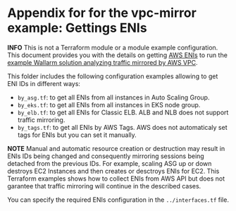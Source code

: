 # Appendix for for the vpc-mirror example: Gettings ENIs

**INFO** This is not a Terraform module or a module example configuration. This document provides you with the details on getting [AWS ENIs](https://docs.aws.amazon.com/AWSEC2/latest/UserGuide/using-eni.html) to run the [example Wallarm solution analyzing traffic mirrored by AWS VPC](https://github.com/wallarm/terraform-aws-wallarm/tree/main/examples/vpc-mirror).

This folder includes the following configuration examples allowing to get ENI IDs in different ways:

* `by_asg.tf`: to get all ENIs from all instances in Auto Scaling Group.
* `by_eks.tf`: to get all ENIs from all instances in EKS node group.
* `by_elb.tf`: to get all ENIs for Classic ELB. ALB and NLB does not support traffic mirroring.
* `by_tags.tf`: to get all ENIs by AWS Tags. AWS does not automaticaly set tags for ENIs but you can set it manually.

**NOTE** Manual and automatic resource creation or destruction may result in ENIs IDs being changed and consequently mirroring sessions being detached from the previous IDs. For example, scaling ASG up or down destroys EC2 Instances and then creates or desctroys ENIs for EC2. This Terraform examples shows how to collect ENIs from AWS API but does not garantee that traffic mirroring will continue in the described cases.

You can specify the required ENIs configuration in the `../interfaces.tf` file.